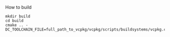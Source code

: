
How to build


```
mkdir build
cd build
cmake .. -DC_TOOLCHAIN_FILE=full_path_to_vcpkg/vcpkg/scripts/buildsystems/vcpkg.cmake
```
